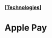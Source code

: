 ### [[Technologies](./human-interface-guidelines-markdown/technologies.md)]  
  
# **Apple Pay**  

